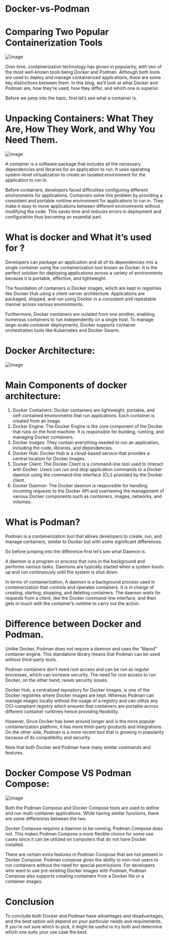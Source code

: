 # Docker-vs-Podman

# Comparing Two Popular Containerization Tools

![image](https://user-images.githubusercontent.com/85316531/219969237-bdb2127e-a9c6-4333-97c9-ccc30c248137.png)


Over time, containerization technology has grown in popularity, with two of the most well-known tools being Docker and Podman. Although both tools are used to deploy and manage containerized applications, there are some key distinctions between them. In this blog, we’ll look at what Docker and Podman are, how they’re used, how they differ, and which one is superior.

Before we jump into the topic, first let’s see what a container is.

# Unpacking Containers: What They Are, How They Work, and Why You Need Them.
![image](https://user-images.githubusercontent.com/85316531/219971403-601753dd-6026-4dd6-8ec9-bccf9bd94d93.png)

A container is a software package that includes all the necessary dependencies and libraries for an application to run. It uses operating system-level virtualization to create an isolated environment for the application to run in.

Before containers, developers faced difficulties configuring different environments for applications. Containers solve this problem by providing a consistent and portable runtime environment for applications to run in. They make it easy to move applications between different environments without modifying the code. This saves time and reduces errors in deployment and configuration thus becoming an essential part.

# What is docker and What it’s used for ?
Developers can package an application and all of its dependencies into a single container using the containerization tool known as Docker. It is the perfect solution for deploying applications across a variety of environments because it is portable, effective, and lightweight.

The foundation of containers is Docker images, which are kept in registries like Docker Hub using a client-server architecture. Applications are packaged, shipped, and run using Docker in a consistent and repeatable manner across various environments.

Furthermore, Docker containers are isolated from one another, enabling numerous containers to run independently on a single host. To manage large-scale container deployments, Docker supports container orchestration tools like Kubernetes and Docker Swarm.

# Docker Architecture:
![image](https://user-images.githubusercontent.com/85316531/219971443-1557ab6c-a282-450d-a2c1-8d00d2322bfc.png)

# Main Components of docker architecture:
1) Docker Containers: Docker containers are lightweight, portable, and self-contained environments that run applications. Each container is created from an image.
2) Docker Engine: The Docker Engine is the core component of the Docker that runs on the host machine. It is responsible for building, running, and managing Docker containers.
3) Docker Images: They contain everything needed to run an application, including the code, libraries, and dependencies.
4) Docker Hub: Docker Hub is a cloud-based service that provides a central location for Docker images.
5) Docker Client: The Docker Client is a command-line tool used to interact with Docker. Users can run and stop application commands to a Docker daemon using the command-line interface (CLI) provided by the Docker client.
6) Docker Daemon: The Docker daemon is responsible for handling incoming requests to the Docker API and overseeing the management of various Docker components such as containers, images, networks, and volumes.

# What is Podman?
Podman is a containerization tool that allows developers to create, run, and manage containers, similar to Docker but with some significant differences.

So before jumping into the difference first let’s see what Daemon is.

A daemon is a program or process that runs in the background and performs various tasks. Daemons are typically started when a system boots up and run continuously until the system is shut down.

In terms of containerization, A daemon is a background process used in containerization that controls and operates containers. It is in charge of creating, starting, stopping, and deleting containers. The daemon waits for requests from a client, like the Docker command-line interface, and then gets in touch with the container’s runtime to carry out the action.

# Difference between Docker and Podman.
Unlike Docker, Podman does not require a daemon and uses the “libpod” container engine. This standalone library means that Podman can be used without third-party tools.

Podman containers don’t need root access and can be run as regular processes, which can increase security. The need for root access to run Docker, on the other hand, raises security issues.

Docker Hub, a centralized repository for Docker images, is one of the Docker registries where Docker images are kept. Whereas Podman can manage images locally without the usage of a registry and can utilize any OCI-compliant registry which ensures that containers are portable across different container runtimes hence providing flexibility.

However, Since Docker has been around longer and is the more popular containerization platform, it has more third-party products and integrations. On the other side, Podman is a more recent tool that is growing in popularity because of its compatibility and security.

Note that both Docker and Podman have many similar commands and features.

# Docker Compose VS Podman Compose:
![image](https://user-images.githubusercontent.com/85316531/219971485-7555d251-7519-4f1f-b3f7-1e8bce4786a1.png)

Both the Podman Compose and Docker Compose tools are used to define and run multi-container applications. While having similar functions, there are some differences between the two.

Docker Compose requires a daemon to be running, Podman Compose does not. This makes Podman Compose a more flexible choice for some use cases since it can be utilized on computers that do not have Docker installed.

There are certain extra features in Podman Compose that are not present in Docker Compose. Podman compose gives the ability to non-root users to run containers without the need for special permissions. For developers who want to use pre-existing Docker images with Podman, Podman Compose also supports creating containers from a Docker file or a container images.

# Conclusion 
To conclude both Docker and Podman have advantages and disadvantages, and the best option will depend on your particular needs and requirements. If you’re not sure which to pick, it might be useful to try both and determine which one suits your use case the best.
